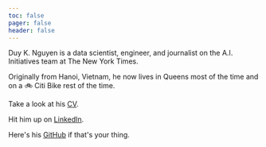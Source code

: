 ```yaml
---
toc: false
pager: false
header: false
---
```


<p>
  <span class="focus-gradient">Duy K. Nguyen</span> is a data scientist, engineer, and journalist on the A.I. Initiatives team at The New York Times.
</p>

Originally from Hanoi, Vietnam, he now lives in Queens most of the time and on a 🚲 Citi Bike rest of the time.

Take a look at his [CV](https://drive.google.com/file/d/1LnbTvniS_wvsZptYUjKAEcn1mTSDwZfS/view?usp=sharing).

Hit him up on [LinkedIn](https://www.linkedin.com/in/duy-nguyen-a5bb12150/).

Here's his [GitHub](https://github.com/duynguyen158) if that's your thing.
